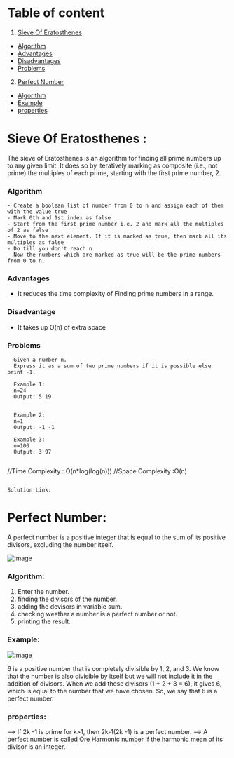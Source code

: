 <!-- Table of content -->
# Table of content
1. [Sieve Of Eratosthenes](#sieve-of-eratosthenes)
  - [Algorithm](#algorithm)
  - [Advantages](#advantages)
  - [Disadvantages](#disadvantage)
  - [Problems](#problems)

2. [Perfect Number](#perfect-number)
  - [Algorithm](#Algorithm)
  - [Example](#Example)
  - [properties](#properties)


# Sieve Of Eratosthenes :
The sieve of Eratosthenes is an algorithm for finding all prime numbers up to any given limit. 
It does so by iteratively marking as composite (i.e., not prime) the multiples of each prime, starting with the first prime number, 2.

### Algorithm
```
- Create a boolean list of number from 0 to n and assign each of them with the value true
- Mark 0th and 1st index as false
- Start from the first prime number i.e. 2 and mark all the multiples of 2 as false
- Move to the next element. If it is marked as true, then mark all its multiples as false
- Do till you don't reach n
- Now the numbers which are marked as true will be the prime numbers from 0 to n.
```

### Advantages

- It reduces the time complexity of Finding prime numbers in a range.

### Disadvantage

- It takes up O(n) of extra space


### Problems
 ```
   Given a number n.
   Express it as a sum of two prime numbers if it is possible else print -1.

   Example 1: 
   n=24
   Output: 5 19


   Example 2: 
   n=1
   Output: -1 -1

   Example 3: 
   n=100
   Output: 3 97
 ```
 ```
```
//Time Complexity : O(n*log(log(n)))
//Space Complexity :O(n)
```
 
Solution Link: 
 ```

# Perfect Number:

 A perfect number is a positive integer that is equal to the sum of its positive divisors, 
excluding the number itself.

 ![image](https://user-images.githubusercontent.com/100208233/158046110-e5602331-b5ad-46ef-936d-aa95bab21330.png)

 ### Algorithm:

1. Enter the number.
2. finding the divisors of the number. 
3. adding the devisors in variable sum.
4. checking weather a number is a perfect number or not. 
5. printing the result.

### Example: 

 ![image](https://user-images.githubusercontent.com/100208233/158046167-33dbb048-640a-4911-a9fd-cb8703d999c5.png)

6 is a positive number that is completely divisible by 1, 2, and 3. 
We know that the number is also divisible by itself but we will not include it in the addition of divisors. 
When we add these divisors (1 + 2 + 3 = 6), it gives 6, which is equal to the number that we have chosen.
 So, we say that 6 is a perfect number.

### properties:

--> If 2k -1 is prime for k>1, then 2k-1(2k -1) is a perfect number.
--> A perfect number is called Ore Harmonic number if the harmonic mean of its divisor is an integer.